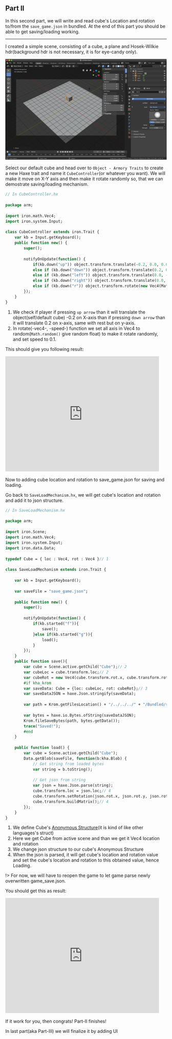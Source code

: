## Part II

In this second part, we will write and read cube's Location and rotation to/from the `save_game.json` in bundled. At the end of this part you should be able to get saving/loading working.

---

I created a simple scene, consisting of a cube, a plane and Hosek-Wilkie hdr(background hdr is not necessary, it is for eye-candy only).

![scene](/../../docassets/save_load_7.png ':size=700')

Select our default cube and head over to `Object - Armory Traits` to create a new Haxe trait and name it `CubeController`(or whatever you want). We will make it move on X-Y axis and then make it rotate randomly so, that we can demostrate saving/loading mechanism.

```haxe
// In CubeController.hx

package arm;

import iron.math.Vec4;
import iron.system.Input;

class CubeController extends iron.Trait {
	var kb = Input.getKeyboard();
	public function new() {
		super();

		notifyOnUpdate(function() {
			if(kb.down("up")) object.transform.translate(-0.2, 0.0, 0.0);// 1
			else if (kb.down("down")) object.transform.translate(0.2, 0.0, 0.0);// 1
			else if (kb.down("left")) object.transform.translate(0.0, -0.2, 0.0);// 1
			else if (kb.down("right")) object.transform.translate(0.0, 0.2, 0.0);// 1
			else if (kb.down("r")) object.transform.rotate(new Vec4(Math.random(), Math.random(), Math.random()), 0.1);// 2
		});
	}
}
```
1. We check if player if pressing `up arrow` than it will translate the object(self/default cube) -0.2 on X-axis than if pressing `down arrow` than it will translate 0.2 on x-axis, same with rest but on y-axis.
2. In rotate(-vec4-, -speed-) function we set all axis in Vec4 to random(`Math.random()` give random float) to make it rotate randomly, and set speed to 0.1.

This should give you following result:

<iframe width="480" height="360" src="https://blackgoku36.github.io/armory-tutorials/docassets/save_load_8.mp4" frameborder="0"> </iframe>

Now to adding cube location and rotation to save_game.json for saving and loading.

Go back to `SaveLoadMechanism.hx`, we will get cube's location and rotation and add it to json structure.

```haxe
// In SaveLoadMechanism.hx

package arm;

import iron.Scene;
import iron.math.Vec4;
import iron.system.Input;
import iron.data.Data;

typedef Cube = { loc : Vec4, rot : Vec4 }// 1

class SaveLoadMechanism extends iron.Trait {

	var kb = Input.getKeyboard();

	var saveFile = "save_game.json";

	public function new() {
		super();

		notifyOnUpdate(function() {
            if(kb.started("f")){
                save();
            }else if(kb.started("g")){
                load();
            }
		});
	}
	public function save(){
		var cube = Scene.active.getChild("Cube");// 2
		var cubeLoc = cube.transform.loc;// 2
		var cubeRot = new Vec4(cube.transform.rot.x, cube.transform.rot.y, cube.transform.rot.z);// 2
		#if kha_krom
		var saveData: Cube = {loc: cubeLoc, rot: cubeRot};// 3
		var saveDataJSON = haxe.Json.stringify(saveData);

		var path = Krom.getFilesLocation() + "/../../../" + "/Bundled/save_game.json";
		
		var bytes = haxe.io.Bytes.ofString(saveDataJSON);
		Krom.fileSaveBytes(path, bytes.getData());
		trace("Saved!");
		#end
	}

	public function load() {
		var cube = Scene.active.getChild("Cube");
		Data.getBlob(saveFile, function(b:kha.Blob) {
			// Get string from loaded bytes
			var string = b.toString();

			// Get json from string
			var json = haxe.Json.parse(string);
			cube.transform.loc = json.loc;// 4
			cube.transform.setRotation(json.rot.x, json.rot.y, json.rot.z);// 4
			cube.transform.buildMatrix();// 4
		});
	}
}

```

1. We define Cube's [Anonymous Structure](https://haxe.org/manual/types-anonymous-structure.html)(it is kind of like other languages's struct)
2. Here we get Cube from active scene and than we get it Vec4 location and rotation
3. We change json structure to our cube's Anonymous Structure
4. When the json is parsed, it will get cube's location and rotation value and set the cube's location and rotation to this obtained value, hence Loading.

!> For now, we will have to reopen the game to let game parse newly overwritten game_save.json.

You should get this as result:

<iframe width="480" height="360" src="https://blackgoku36.github.io/armory-tutorials/docassets/save_load_9.mp4" frameborder="0"> </iframe>

If it work for you, then congrats! Part-II finishes!

In last part(aka Part-III) we will finalize it by adding UI